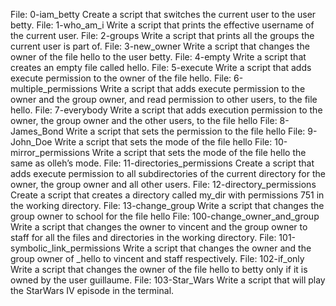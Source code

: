 File: 0-iam_betty Create a script that switches the current user to the user betty.
File: 1-who_am_i Write a script that prints the effective username of the current user.
File: 2-groups Write a script that prints all the groups the current user is part of.
File: 3-new_owner Write a script that changes the owner of the file hello to the user betty.
File: 4-empty Write a script that creates an empty file called hello.
File: 5-execute Write a script that adds execute permission to the owner of the file hello.
File: 6-multiple_permissions Write a script that adds execute permission to the owner and the group owner, and read permission to other users, to the file hello.
File: 7-everybody Write a script that adds execution permission to the owner, the group owner and the other users, to the file hello
File: 8-James_Bond Write a script that sets the permission to the file hello
File: 9-John_Doe Write a script that sets the mode of the file hello
File: 10-mirror_permissions Write a script that sets the mode of the file hello the same as olleh’s mode.
File: 11-directories_permissions Create a script that adds execute permission to all subdirectories of the current directory for the owner, the group owner and all other users.
File: 12-directory_permissions Create a script that creates a directory called my_dir with permissions 751 in the working directory.
File: 13-change_group Write a script that changes the group owner to school for the file hello
File: 100-change_owner_and_group Write a script that changes the owner to vincent and the group owner to staff for all the files and directories in the working directory.
File: 101-symbolic_link_permissions Write a script that changes the owner and the group owner of _hello to vincent and staff respectively.
File: 102-if_only Write a script that changes the owner of the file hello to betty only if it is owned by the user guillaume.
File: 103-Star_Wars Write a script that will play the StarWars IV episode in the terminal.